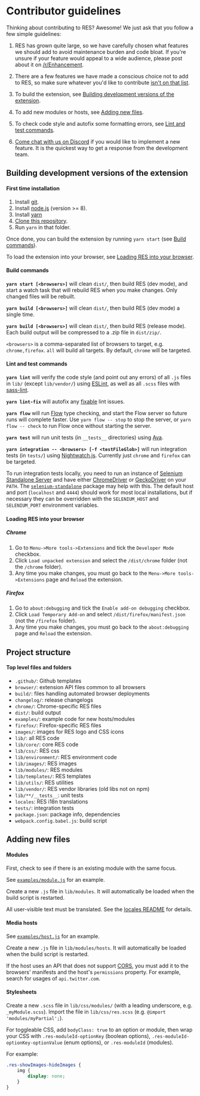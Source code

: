 # Contributor guidelines

Thinking about contributing to RES? Awesome! We just ask that you follow a few simple guidelines:

1. RES has grown quite large, so we have carefully chosen what features we should add to avoid maintenance burden and code bloat. If you're unsure if your feature would appeal to a wide audience, please post about it on [/r/Enhancement](https://www.reddit.com/r/Enhancement/).

1. There are a few features we have made a conscious choice not to add to RES, so make sure whatever you'd like to contribute [isn't on that list](https://www.reddit.com/r/Enhancement/wiki/rejectedfeaturerequests).

1. To build the extension, see [Building development versions of the extension](#building-development-versions-of-the-extension).

1. To add new modules or hosts, see [Adding new files](#adding-new-files).

1. To check code style and autofix some formatting errors, see [Lint and test commands](#lint-and-test-commands).

1. [Come chat with us on Discord](https://discord.gg/UzkFNNa) if you would like to implement a new feature. It is the quickest way to get a response from the development team.

## Building development versions of the extension

#### First time installation

1. Install [git](https://git-scm.com/).
1. Install [node.js](https://nodejs.org) (version >= 8).
1. Install [yarn](https://yarnpkg.com/lang/en/docs/install/)
1. [Clone this repository](https://help.github.com/articles/cloning-a-repository/).
1. Run `yarn` in that folder.

Once done, you can build the extension by running `yarn start` (see [Build commands](#build-commands)).

To load the extension into your browser, see [Loading RES into your browser](#loading-res-into-your-browser).

#### Build commands

**`yarn start [<browsers>]`** will clean `dist/`, then build RES (dev mode), and start a watch task that will rebuild RES when you make changes. Only changed files will be rebuilt.

**`yarn build [<browsers>]`** will clean `dist/`, then build RES (dev mode) a single time.

**`yarn build [<browsers>]`** will clean `dist/`, then build RES (release mode). Each build output will be compressed to a .zip file in `dist/zip/`.

`<browsers>` is a comma-separated list of browsers to target, e.g. `chrome,firefox`. `all` will build all targets. By default, `chrome` will be targeted.

#### Lint and test commands

**`yarn lint`** will verify the code style (and point out any errors) of all `.js` files in `lib/` (except `lib/vendor/`) using [ESLint](http://eslint.org/), as well as all `.scss` files with [sass-lint](https://github.com/sasstools/sass-lint).

**`yarn lint-fix`** will autofix any [fixable](http://eslint.org/docs/user-guide/command-line-interface#fix) lint issues.

**`yarn flow`** will run [Flow](https://flowtype.org/) type checking, and start the Flow server so future runs will complete faster. Use `yarn flow -- stop` to stop the server, or `yarn flow -- check` to run Flow once without starting the server.

**`yarn test`** will run unit tests (in `__tests__` directories) using [Ava](https://github.com/avajs/ava).

**`yarn integration -- <browsers> [-f <testFileGlob>]`** will run integration tests (in `tests/`) using [Nightwatch.js](http://nightwatchjs.org/).
Currently just `chrome` and `firefox` can be targeted.

To run integration tests locally, you need to run an instance of [Selenium Standalone Server](http://www.seleniumhq.org/download/) and have either [ChromeDriver](https://sites.google.com/a/chromium.org/chromedriver/home) or [GeckoDriver](https://github.com/mozilla/geckodriver) on your `PATH`.
The [`selenium-standalone`](https://www.npmjs.com/package/selenium-standalone) package may help with this.
The default host and port (`localhost` and `4444`) should work for most local installations, but if necessary they can be overridden with the `SELENIUM_HOST` and `SELENIUM_PORT` environment variables.

#### Loading RES into your browser

##### Chrome

1. Go to `Menu->More tools->Extensions` and tick the `Developer Mode` checkbox.
1. Click `Load unpacked extension` and select the `/dist/chrome` folder (not the `/chrome` folder).
1. Any time you make changes, you must go back to the `Menu->More tools->Extensions` page and `Reload` the extension.

##### Firefox

1. Go to `about:debugging` and tick the `Enable add-on debugging` checkbox.
1. Click `Load Temporary Add-on` and select `/dist/firefox/manifest.json` (not the `/firefox` folder).
1. Any time you make changes, you must go back to the `about:debugging` page and `Reload` the extension.

## Project structure

#### Top level files and folders

  - `.github/`: Github templates
  - `browser/`: extension API files common to all browsers
  - `build/`: files handling automated browser deployments
  - `changelog/`: release changelogs
  - `chrome/`: Chrome-specific RES files
  - `dist/`: build output
  - `examples/`: example code for new hosts/modules
  - `firefox/`: Firefox-specific RES files
  - `images/`: images for RES logo and CSS icons
  - `lib/`: all RES code
  - `lib/core/`: core RES code
  - `lib/css/`: RES css
  - `lib/environment/`: RES environment code
  - `lib/images/`: RES images
  - `lib/modules/`: RES modules
  - `lib/templates/`: RES templates
  - `lib/utils/`: RES utilities
  - `lib/vendor/`: RES vendor libraries (old libs not on npm)
  - `lib/**/__tests__`: unit tests
  - `locales`: RES i18n translations
  - `tests/`: integration tests
  - `package.json`: package info, dependencies
  - `webpack.config.babel.js`: build script

## Adding new files

#### Modules

First, check to see if there is an existing module with the same focus.

See [`examples/module.js`](https://github.com/honestbleeps/Reddit-Enhancement-Suite/blob/master/examples/module.js) for an example.

Create a new `.js` file in `lib/modules`.
It will automatically be loaded when the build script is restarted.

All user-visible text must be translated. See the [locales README](/locales/locales/README.md) for details.

#### Media hosts

See [`examples/host.js`](https://github.com/honestbleeps/Reddit-Enhancement-Suite/blob/master/examples/host.js) for an example.

Create a new `.js` file in `lib/modules/hosts`.
It will automatically be loaded when the build script is restarted.

If the host uses an API that does not support [CORS](https://en.wikipedia.org/wiki/Cross-origin_resource_sharing), you must add it to the browsers' manifests and the host's `permissions` property. For example, search for usages of `api.twitter.com`.

#### Stylesheets

Create a new `.scss` file in `lib/css/modules/` (with a leading underscore, e.g. `_myModule.scss`).
Import the file in `lib/css/res.scss` (e.g. `@import 'modules/myPartial';`).

For toggleable CSS, add `bodyClass: true` to an option or module, then wrap your CSS with `.res-moduleId-optionKey` (boolean options), `.res-moduleId-optionKey-optionValue` (enum options), or `.res-moduleId` (modules).

For example:
```scss
.res-showImages-hideImages {
	img {
		display: none;
	}
}
```
